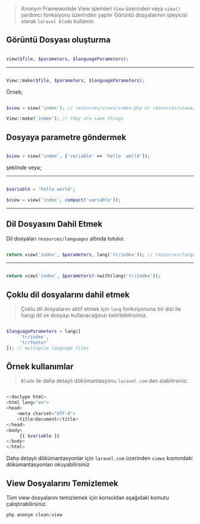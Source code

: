 >Anonym Frameworkde View işlemleri `View` üzerinden veya `view()` yardımcı fonksiyonu üzerinden yapılır
>Görüntü dosyalarının işleyicisi olarak `laravel blade` kullanılır.

Görüntü Dosyası oluşturma
------------

```php

view($file, $parameters, $languageParameters);

```

-------------------

```php

View::make($file, $parameters, $languageParameters);

```

Örnek;

```php

$view = view('index'); // resources/views/index.php or resources/views/index.blade.php

View::make('index'); // they are same things

```

Dosyaya parametre göndermek
----------

```php

$view = view('index', ['variable' => 'hello  world']);
```

şeklinde veya;

--------------

```php

$variable = 'hello world';

$view = view('index', compact('variable'));

```

*************


Dil Dosyasını Dahil Etmek
-----------

Dil dosyaları `resources/languages` altında tutulur.


```php

return view('index', $parameters, lang('tr/index')); // resources/languages/tr/index.php

```

-------------

```php

return view('index', $parameters)->with(lang('tr/index'));

```

Çoklu dil dosyalarını dahil etmek
--------------------------

>Çoklu dil dosyalarını aktif etmek için `lang` fonksiyonuna bir dizi ile hangi dil ve dosyayı kullanacağınızı belirtebilirsimiz.

```php

$languageParameters = lang([
     'tr/index',
     'tr/footer'
]); // multipile language files

```

Örnek kullanımlar
----------------


> `Blade` ile daha detaylı dökümantasyonu `laravel.com` dan alabilirsiniz.

```php

<!doctype html>
<html lang="en">
<head>
    <meta charset="UTF-8">
    <title>Document</title>
</head>
<body>
     {{ $variable }}
</body>
</html>


```

Daha detaylı dökümantasyonlar için `laravel.com` üzerinden `views` kısmındaki dökümantasyonları okuyabilirsiniz


View Dosyalarını Temizlemek
-------------

Tüm view dosyalarını temizlemek için konsoldan aşağıdaki komutu çalıştırabilirsiniz.


```sh
php anonym clean:view
```